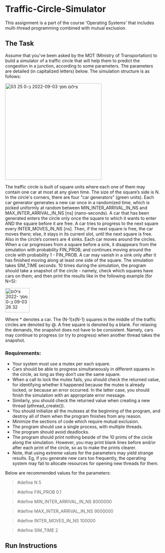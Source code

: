 # Traffic-Circle-Simulator

This assignment is a part of the course 'Operating Systems' that includes multi-thread programming combined with mutual exclusion.

## The Task

Assume that you've been asked by the MOT (Ministry of Transportation) to build a simulator of a traffic circle that will help them to predict the congestion in a junction, according to some parameters. The parameters are detailed (in capitalized letters) below.
The simulation structure is as follows:

<img width="313" alt="צילום מסך 2022-09-03 ב-0 25 03" src="https://user-images.githubusercontent.com/90688449/188237382-47db36d2-2e22-48ed-8ac1-0b6d1cd34fd4.png">

The traffic circle is built of square units where each one of them may contain one car at most at any given time. The size of the square’s side is N. 
In the circle's corners, there are four "car generators" (green units). Each car generator generates a new car once in a randomized time, which is picked uniformly at random between MIN_INTER_ARRIVAL_IN_NS and MAX_INTER_ARRIVAL_IN_NS [ns] (nano-seconds). 
A car that has been generated enters the circle only once the square to which it wants to enter AND the square before it are free.
A car tries to progress to the next square every INTER_MOVES_IN_NS [ns]. Then, if the next square is free, the car moves there; else, it stays in its current slot, until the next square is free.
Also in the circle’s corners are 4 sinks. Each car moves around the circles. When a car progresses from a square before a sink, it disappears from the simulation with probability FIN_PROB; and continues moving around the circle with probability 1 - FIN_PROB. A car may vanish in a sink only after it has finished moving along at least one side of the square.
The simulation takes SIM_TIME seconds.
10 times during the simulation, the program should take a snapshot of the circle  - namely, check which squares have cars on them; and then print the results like in the following example (for N=5):

<img width="79" alt="צילום מסך 2022-09-03 ב-0 32 26" src="https://user-images.githubusercontent.com/90688449/188238108-e549668b-5bd0-41c8-ac79-0f8046990351.png">

Where * denotes a car. The (N-1)x(N-1) squares in the middle of the traffic circles are denoted by @. A free square is denoted by a blank.
For relaxing the demands, the snapshot does not have to be consistent. Namely, cars may continue to progress (or try to progress) when another thread takes the snapshot.

### Requirements:
- Your system must use a mutex per each square.
- Cars should be able to progress simultaneously in different squares in the circle, as long as they don’t use the same square.
- When a call to lock the mutex fails, you should check the returned value, for identifying whether it happened because the mutex is already locked, or because an error occurred. In the latter case, you should finish the simulation with an appropriate error message.
- Similarly, you should check the returned value when creating a new thread (pthread_create()).
- You should initialize all the mutexes at the beginning of the program, and destroy all of them when the program finishes from any reason.
- Minimize the sections of code which require mutual exclusion. 
- The program should use a single process, with multiple threads.
- The program should avoid deadlocks.
- The program should print nothing beside of the 10 prints of the circle along the simulation. However, you may print blank lines before and/or after each print of the circle, so as to make the prints clearer.
- Note, that using extreme values for the parameters may yield strange results. Eg, if you generate new cars too frequently, the operating system may fail to allocate resources for opening new threads for them.

Below are recommended values for the parameters:

> #define N 5

> #define FIN_PROB 0.1

> #define MIN_INTER_ARRIVAL_IN_NS 8000000

> #define MAX_INTER_ARRIVAL_IN_NS 9000000

> #define INTER_MOVES_IN_NS		100000

> #define SIM_TIME 2


## Run Instructions

